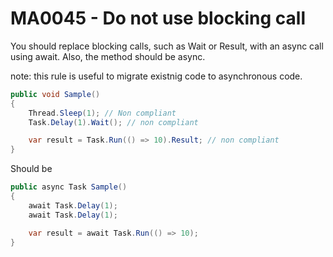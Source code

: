 # MA0045 - Do not use blocking call

You should replace blocking calls, such as Wait or Result, with an async call using await. Also, the method should be async.

note: this rule is useful to migrate existnig code to asynchronous code.

````csharp
public void Sample()
{
    Thread.Sleep(1); // Non compliant
    Task.Delay(1).Wait(); // non compliant

    var result = Task.Run(() => 10).Result; // non compliant
}
````

Should be

````csharp
public async Task Sample()
{
    await Task.Delay(1);
    await Task.Delay(1);

    var result = await Task.Run(() => 10);
}
````